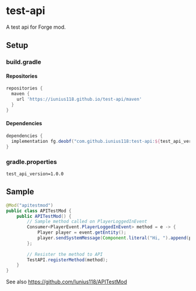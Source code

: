 # test-api

A test api for Forge mod.

## Setup
### build.gradle
#### Repositories
```gradle
repositories {
  maven {
    url 'https://iunius118.github.io/test-api/maven'
  }
}
```

#### Dependencies
```gradle
dependencies {
  implementation fg.deobf("com.github.iunius118:test-api:${test_api_version}")
}
```

### gradle.properties
```properties
test_api_version=1.0.0
```

## Sample
```java
@Mod("apitestmod")
public class APITestMod {
    public APITestMod() {
        // Sample method called on PlayerLoggedInEvent
        Consumer<PlayerEvent.PlayerLoggedInEvent> method = e -> {
            Player player = event.getEntity();
            player.sendSystemMessage(Component.literal("Hi, ").append(player.getDisplayName()).append("!").withStyle(ChatFormatting.GOLD));
        };
        
        // Resister the method to API
        TestAPI.registerMethod(method);
    }
}
```

See also https://github.com/Iunius118/APITestMod
